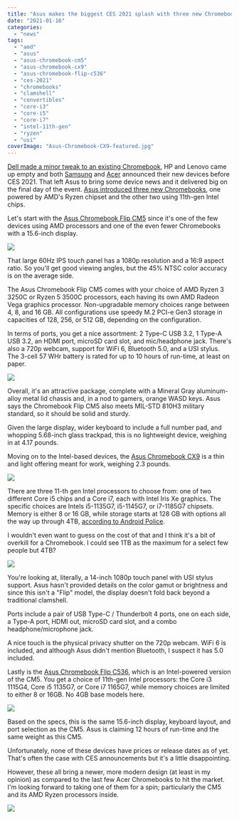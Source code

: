 ```yaml
---
title: "Asus makes the biggest CES 2021 splash with three new Chromebooks: CM5, CX9, and Flip C536"
date: "2021-01-16"
categories: 
  - "news"
tags: 
  - "amd"
  - "asus"
  - "asus-chromebook-cm5"
  - "asus-chromebook-cx9"
  - "asus-chromebook-flip-c536"
  - "ces-2021"
  - "chromebooks"
  - "clamshell"
  - "convertibles"
  - "core-i3"
  - "core-i5"
  - "core-i7"
  - "intel-11th-gen"
  - "ryzen"
  - "usi"
coverImage: "Asus-Chromebook-CX9-featured.jpg"
---
```


[Dell made a minor tweak to an existing Chromebook](https://www.aboutchromebooks.com/news/dell-updates-its-chromebook-3100-to-include-an-lte-option/), HP and Lenovo came up empty and both [Samsung](https://www.aboutchromebooks.com/news/ces-2021-samsung-galaxy-chromebook-2-price-release-date-specifications/) and [Acer](https://www.aboutchromebooks.com/news/ces-2021-acer-chromebook-spin-514-amd-ryzen-price-specifications-release-date/) announced their new devices before CES 2021. That left Asus to bring some device news and it delivered big on the final day of the event. [Asus introduced three new Chromebooks](https://press.asus.com/PressReleases/p/ASUS-Presents-Be-Ahead-Launch-Event-at-CES-2021#.YAMva_HYpew), one powered by AMD's Ryzen chipset and the other two using 11th-gen Intel chips.

Let's start with the [Asus Chromebook Flip CM5](https://www.asus.com/us/Laptops/ASUS-Chromebook-Flip-CM5-CM5500FDA/) since it's one of the few devices using AMD processors and one of the even fewer Chromebooks with a 15.6-inch display.

![](images/Asus-Chromeboo-Flip-CM5-front-angle-e1610823206722.jpeg)

That large 60Hz IPS touch panel has a 1080p resolution and a 16:9 aspect ratio. So you'll get good viewing angles, but the 45% NTSC color accuracy is on the average side.

The Asus Chromebook Flip CM5 comes with your choice of AMD Ryzen 3 3250C or Ryzen 5 3500C processors, each having its own AMD Radeon Vega graphics processor. Non-upgradable memory choices range between 4, 8, and 16 GB. All configurations use speedy M.2 PCI-e Gen3 storage in capacities of 128, 256, or 512 GB, depending on the configuration.

In terms of ports, you get a nice assortment: 2 Type-C USB 3.2, 1 Type-A USB 3.2, an HDMI port, microSD card slot, and mic/headphone jack. There's also a 720p webcam, support for WiFi 6, Bluetooth 5.0, and a USI stylus. The 3-cell 57 WHr battery is rated for up to 10 hours of run-time, at least on paper.

![](images/Asus-Chromebook-CM5-keyboard-and-trackpad-e1610823387302.jpeg)

Overall, it's an attractive package, complete with a Mineral Gray aluminum-alloy metal lid chassis and, in a nod to gamers, orange WASD keys. Asus says the Chromebook Flip CM5 also meets MIL-STD 810H3 military standard, so it should be solid and sturdy.

Given the large display, wider keyboard to include a full number pad, and whopping 5.68-inch glass trackpad, this is no lightweight device, weighing in at 4.17 pounds.

Moving on to the Intel-based devices, the [Asus Chromebook CX9](https://www.asus.com/us/Laptops/ASUS-Chromebook-CX9-CX9400CEA/) is a thin and light offering meant for work, weighing 2.3 pounds.

![](images/Asus-Chromebook-CX9-featured-1024x566.jpg)

There are three 11-th gen Intel processors to choose from: one of two different Core i5 chips and a Core i7, each with Intel Iris Xe graphics. The specific choices are Intels i5-1135G7, i5-1145G7, or i7-1185G7 chipsets. Memory is either 8 or 16 GB, while storage starts at 128 GB with options all the way up through 4TB, [according to Android Police](https://www.androidpolice.com/2021/01/13/asus-reveals-three-new-chromebooks-including-one-for-gamers/).

I wouldn't even want to guess on the cost of that and I think it's a bit of overkill for a Chromebook. I could see 1TB as the maximum for a select few people but 4TB?

![](images/Asus-Chromebook-CX9-angled-left-e1610824717353.jpeg)

You're looking at, literally, a 14-inch 1080p touch panel with USI stylus support. Asus hasn't provided details on the color gamut or brightness and since this isn't a "Flip" model, the display doesn't fold back beyond a traditional clamshell.

Ports include a pair of USB Type-C / Thunderbolt 4 ports, one on each side, a Type-A port, HDMI out, microSD card slot, and a combo headphone/microphone jack.

A nice touch is the physical privacy shutter on the 720p webcam. WiFi 6 is included, and although Asus didn't mention Bluetooth, I suspect it has 5.0 included.

Lastly is the [Asus Chromebook Flip C536](https://edgeup.asus.com/2021/the-fast-and-friendly-chromebook-flip-c536-powers-up-chrome-os-with-11th-gen-intel-core-cpus/), which is an Intel-powered version of the CM5. You get a choice of 11th-gen Intel processors: the Core i3 1115G4, Core i5 1135G7, or Core i7 1165G7, while memory choices are limited to either 8 or 16GB. No 4GB base models here.

![](images/Asus-Chromebook-Flip-C536-e1610825015434.jpeg)

Based on the specs, this is the same 15.6-inch display, keyboard layout, and port selection as the CM5. Asus is claiming 12 hours of run-time and the same weight as this CM5.

Unfortunately, none of these devices have prices or release dates as of yet. That's often the case with CES announcements but it's a little disappointing.

However, these all bring a newer, more modern design (at least in my opinion) as compared to the last few Acer Chromebooks to hit the market. I'm looking forward to taking one of them for a spin; particularly the CM5 and its AMD Ryzen processors inside.

![](images/Acer-Chromebook-Flip-C536-tent-e1610825455414.jpeg)
